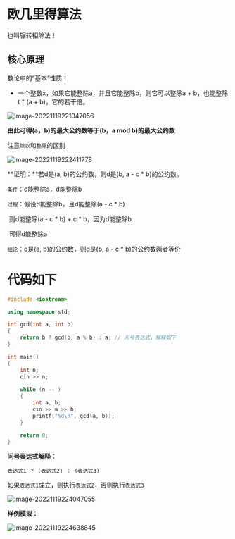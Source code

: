 # 欧几里得算法

也叫辗转相除法！

## 核心原理

数论中的“基本”性质：

- 一个整数x，如果它能整除a，并且它能整除b，则它可以整除a + b，也能整除t * (a + b)，它的若干倍。

![image-20221119221047056](https://cdn.jsdelivr.net/gh/Lx001T/my-imgs/jq2022/image-20221119221047056.png)

**由此可得(a，b)的最大公约数等于(b，a mod b)的最大公约数**

注意`除以`和`整除`的区别

![image-20221119222411778](https://cdn.jsdelivr.net/gh/Lx001T/my-imgs/jq2022/image-20221119222411778.png)

**证明：**若d是(a,  b)的公约数，则d是(b, a - c * b)的公约数。

`条件`：d能整除a，d能整除b

`过程`：假设d能整除b，且d能整除(a - c * b)

​			   则d能整除(a - c * b) + c * b，因为d能整除b

​				可得d能整除a

`结论`：d是(a,  b)的公约数，则d是(b, a - c * b)的公约数两者等价

# 代码如下

```C++
#include <iostream>

using namespace std;

int gcd(int a, int b)
{
    return b ? gcd(b, a % b) : a; // 问号表达式，解释如下
}

int main()
{
    int n;
    cin >> n;
    
    while (n -- )
    {
        int a, b;
        cin >> a >> b;
        printf("%d\n", gcd(a, b));
    }
    
    return 0;
}
```

**问号表达式解释：**

`表达式1 ？ (表达式2) ： (表达式3)`

如果`表达式1`成立，则执行`表达式2`，否则执行`表达式3`

![image-20221119224047055](https://cdn.jsdelivr.net/gh/Lx001T/my-imgs/jq2022/image-20221119224047055.png)

**样例模拟：**

![image-20221119224638845](https://cdn.jsdelivr.net/gh/Lx001T/my-imgs/jq2022/image-20221119224638845.png)
